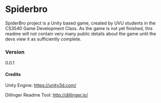 # Spiderbro

SpiderBro project is a Unity based game, created by UVU students in the CS3540 Game Development Class.  As the game is not yet finished, this readme will not contain very many public details about the game until the devs view it as sufficiently complete.


### Version
0.0.1



#### Credits
Unity Engine: https://unity3d.com/

Dillinger Readme Tool: http://dillinger.io/

